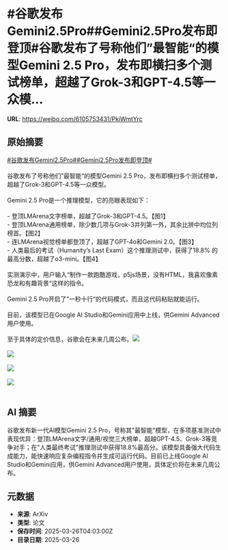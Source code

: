 # #谷歌发布Gemini2.5Pro##Gemini2.5Pro发布即登顶#谷歌发布了号称他们”最智能“的模型Gemini 2.5 Pro，发布即横扫多个测试榜单，超越了Grok-3和GPT-4.5等一众模...

**URL**: https://weibo.com/6105753431/PkiWmtYrc

## 原始摘要

<a href="https://m.weibo.cn/search?containerid=231522type%3D1%26t%3D10%26q%3D%23%E8%B0%B7%E6%AD%8C%E5%8F%91%E5%B8%83Gemini2.5Pro%23&amp;extparam=%23%E8%B0%B7%E6%AD%8C%E5%8F%91%E5%B8%83Gemini2.5Pro%23" data-hide=""><span class="surl-text">#谷歌发布Gemini2.5Pro#</span></a><a href="https://m.weibo.cn/search?containerid=231522type%3D1%26t%3D10%26q%3D%23Gemini2.5Pro%E5%8F%91%E5%B8%83%E5%8D%B3%E7%99%BB%E9%A1%B6%23&amp;extparam=%23Gemini2.5Pro%E5%8F%91%E5%B8%83%E5%8D%B3%E7%99%BB%E9%A1%B6%23" data-hide=""><span class="surl-text">#Gemini2.5Pro发布即登顶#</span></a><br><br>谷歌发布了号称他们”最智能“的模型Gemini 2.5 Pro，发布即横扫多个测试榜单，超越了Grok-3和GPT-4.5等一众模型。<br><br>Gemini 2.5 Pro是一个推理模型，它的亮眼表现如下：<br><br>- 登顶LMArena文字榜单，超越了Grok-3和GPT-4.5。【图1】<br>- 登顶LMArena通用榜单，除少数几项与Grok-3并列第一外，其余比拼中均位列榜首。【图2】<br>- 连LMArena视觉榜单都登顶了，超越了GPT-4o和Gemini 2.0。【图3】<br>- 人类最后的考试（Humanity’s Last Exam）这个推理测试中，获得了18.8% 的最高分数，超越了o3-mini。【图4】<br><br>实测演示中，用户输入“制作一款跑酷游戏，p5js场景，没有HTML，我喜欢像素恐龙和有趣背景“这样的指令。<br><br>Gemini 2.5 Pro开启了”一秒十行“的代码模式，而且这代码粘贴就能运行。<br><br>目前，该模型已在Google AI Studio和Gemini应用中上线，供Gemini Advanced用户使用。<br><br>至于具体的定价信息，谷歌会在未来几周公布。<img style="" src="https://tvax4.sinaimg.cn/large/006Fd7o3gy1hzu5yd9a9ij30zk0hx132.jpg" referrerpolicy="no-referrer"><br><br><img style="" src="https://tvax1.sinaimg.cn/large/006Fd7o3gy1hzu5yiu8s8j32jk18mh5n.jpg" referrerpolicy="no-referrer"><br><br><img style="" src="https://tvax3.sinaimg.cn/large/006Fd7o3gy1hzu5ylbdnuj32k80wmki9.jpg" referrerpolicy="no-referrer"><br><br><img style="" src="https://tvax1.sinaimg.cn/large/006Fd7o3gy1hzu5ymqmudj30rs0h2ada.jpg" referrerpolicy="no-referrer"><br><br>

## AI 摘要

谷歌发布新一代AI模型Gemini 2.5 Pro，号称其"最智能"模型，在多项基准测试中表现优异：登顶LMArena文字/通用/视觉三大榜单，超越GPT-4.5、Grok-3等竞争对手；在"人类最终考试"推理测试中获得18.8%最高分。该模型具备强大代码生成能力，能快速响应复杂编程指令并生成可运行代码。目前已上线Google AI Studio和Gemini应用，供Gemini Advanced用户使用，具体定价将在未来几周公布。

## 元数据

- **来源**: ArXiv
- **类型**: 论文
- **保存时间**: 2025-03-26T04:03:00Z
- **目录日期**: 2025-03-26
